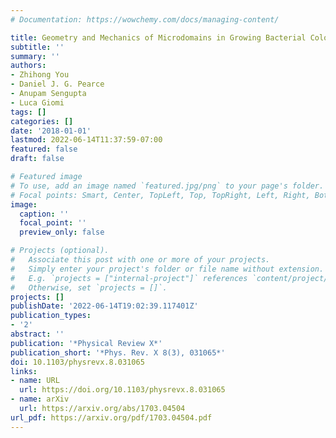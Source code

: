 ```yaml
---
# Documentation: https://wowchemy.com/docs/managing-content/

title: Geometry and Mechanics of Microdomains in Growing Bacterial Colonies
subtitle: ''
summary: ''
authors:
- Zhihong You
- Daniel J. G. Pearce
- Anupam Sengupta
- Luca Giomi
tags: []
categories: []
date: '2018-01-01'
lastmod: 2022-06-14T11:37:59-07:00
featured: false
draft: false

# Featured image
# To use, add an image named `featured.jpg/png` to your page's folder.
# Focal points: Smart, Center, TopLeft, Top, TopRight, Left, Right, BottomLeft, Bottom, BottomRight.
image:
  caption: ''
  focal_point: ''
  preview_only: false

# Projects (optional).
#   Associate this post with one or more of your projects.
#   Simply enter your project's folder or file name without extension.
#   E.g. `projects = ["internal-project"]` references `content/project/deep-learning/index.md`.
#   Otherwise, set `projects = []`.
projects: []
publishDate: '2022-06-14T19:02:39.117401Z'
publication_types:
- '2'
abstract: ''
publication: '*Physical Review X*'
publication_short: '*Phys. Rev. X 8(3), 031065*'
doi: 10.1103/physrevx.8.031065
links:
- name: URL
  url: https://doi.org/10.1103/physrevx.8.031065
- name: arXiv
  url: https://arxiv.org/abs/1703.04504
url_pdf: https://arxiv.org/pdf/1703.04504.pdf
---
```

